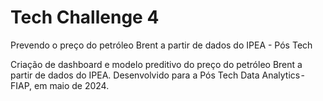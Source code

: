 # Tech Challenge 4
Prevendo o preço do petróleo Brent a partir de dados do IPEA - Pós Tech

Criação de dashboard e modelo preditivo do preço do petróleo Brent a partir de dados do IPEA.
Desenvolvido para a Pós Tech Data Analytics - FIAP, em maio de 2024.
